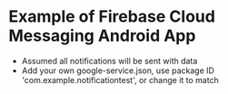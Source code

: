 # Example of Firebase Cloud Messaging Android App
- Assumed all notifications will be sent with data
- Add your own google-service.json, use package ID 'com.example.notificationtest', or change it to match 